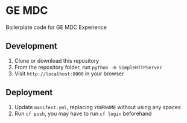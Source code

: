 # GE MDC

Boilerplate code for GE MDC Experience

## Development

1. Clone or download this repository
2. From the repository folder, run `python -m SimpleHTTPServer`
3. Visit `http://localhost:8000` in your browser

## Deployment

1. Update `manifest.yml`, replacing `YOURNAME` without using any spaces
2. Run `cf push`, you may have to run `cf login` beforehand